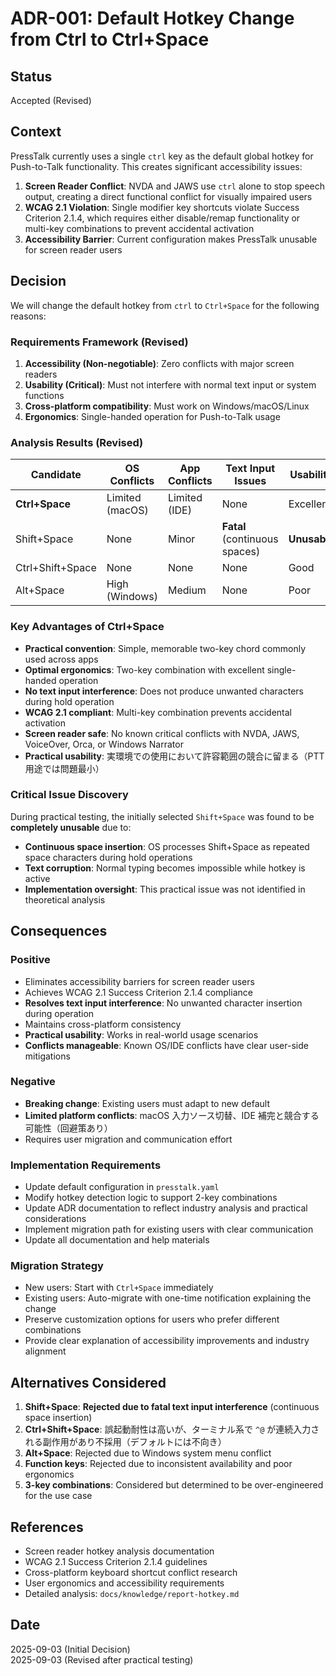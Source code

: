 # ADR-001: Default Hotkey Change from Ctrl to Ctrl+Space

## Status
Accepted (Revised)

## Context

PressTalk currently uses a single `ctrl` key as the default global hotkey for Push-to-Talk functionality. This creates significant accessibility issues:

1. **Screen Reader Conflict**: NVDA and JAWS use `ctrl` alone to stop speech output, creating a direct functional conflict for visually impaired users
2. **WCAG 2.1 Violation**: Single modifier key shortcuts violate Success Criterion 2.1.4, which requires either disable/remap functionality or multi-key combinations to prevent accidental activation
3. **Accessibility Barrier**: Current configuration makes PressTalk unusable for screen reader users

## Decision

We will change the default hotkey from `ctrl` to `Ctrl+Space` for the following reasons:

### Requirements Framework (Revised)
1. **Accessibility (Non-negotiable)**: Zero conflicts with major screen readers
2. **Usability (Critical)**: Must not interfere with normal text input or system functions
3. **Cross-platform compatibility**: Must work on Windows/macOS/Linux
4. **Ergonomics**: Single-handed operation for Push-to-Talk usage

### Analysis Results (Revised)

| Candidate | OS Conflicts | App Conflicts | Text Input Issues | Usability | Final Score |
|-----------|--------------|---------------|-------------------|-----------|-------------|
| **Ctrl+Space** | Limited (macOS) | Limited (IDE) | None | Excellent | Best |
| Shift+Space | None | Minor | **Fatal** (continuous spaces) | **Unusable** | Rejected |
| Ctrl+Shift+Space | None | None | None | Good | Alternative |
| Alt+Space | High (Windows) | Medium | None | Poor | Rejected |

### Key Advantages of Ctrl+Space

- **Practical convention**: Simple, memorable two-key chord commonly used across apps
- **Optimal ergonomics**: Two-key combination with excellent single-handed operation
- **No text input interference**: Does not produce unwanted characters during hold operation
- **WCAG 2.1 compliant**: Multi-key combination prevents accidental activation
- **Screen reader safe**: No known critical conflicts with NVDA, JAWS, VoiceOver, Orca, or Windows Narrator
- **Practical usability**: 実環境での使用において許容範囲の競合に留まる（PTT用途では問題最小）

### Critical Issue Discovery

During practical testing, the initially selected `Shift+Space` was found to be **completely unusable** due to:
- **Continuous space insertion**: OS processes Shift+Space as repeated space characters during hold operations
- **Text corruption**: Normal typing becomes impossible while hotkey is active
- **Implementation oversight**: This practical issue was not identified in theoretical analysis

## Consequences

### Positive
- Eliminates accessibility barriers for screen reader users
- Achieves WCAG 2.1 Success Criterion 2.1.4 compliance
- **Resolves text input interference**: No unwanted character insertion during operation
- Maintains cross-platform consistency
- **Practical usability**: Works in real-world usage scenarios
- **Conflicts manageable**: Known OS/IDE conflicts have clear user-side mitigations

### Negative
- **Breaking change**: Existing users must adapt to new default
- **Limited platform conflicts**: macOS 入力ソース切替、IDE 補完と競合する可能性（回避策あり）
- Requires user migration and communication effort

### Implementation Requirements
- Update default configuration in `presstalk.yaml`
- Modify hotkey detection logic to support 2-key combinations
- Update ADR documentation to reflect industry analysis and practical considerations
- Implement migration path for existing users with clear communication
- Update all documentation and help materials

### Migration Strategy
- New users: Start with `Ctrl+Space` immediately  
- Existing users: Auto-migrate with one-time notification explaining the change
- Preserve customization options for users who prefer different combinations
- Provide clear explanation of accessibility improvements and industry alignment

## Alternatives Considered

1. **Shift+Space**: **Rejected due to fatal text input interference** (continuous space insertion)
2. **Ctrl+Shift+Space**: 誤起動耐性は高いが、ターミナル系で `^@` が連続入力される副作用があり不採用（デフォルトには不向き）
3. **Alt+Space**: Rejected due to Windows system menu conflict  
4. **Function keys**: Rejected due to inconsistent availability and poor ergonomics
5. **3-key combinations**: Considered but determined to be over-engineered for the use case

## References
- Screen reader hotkey analysis documentation
- WCAG 2.1 Success Criterion 2.1.4 guidelines  
- Cross-platform keyboard shortcut conflict research
- User ergonomics and accessibility requirements
- Detailed analysis: `docs/knowledge/report-hotkey.md`

## Date
2025-09-03 (Initial Decision)  
2025-09-03 (Revised after practical testing)
